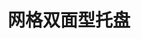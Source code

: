 ---
title: "网格双面型托盘"
image : "images/products/open/Reversible-main.jpg"
bg_image: "images/feature-bg.jpg"
product_categories: ["网格双面型托盘"]
weight: 4
type: "products"
products:
  enable: true
  items:
    - name: "网格双面型-1210"
      specs: "尺寸: 120×110×15cm  |  动载: 1.5吨  |  静载：5吨"
      image: "images/products/open/Reversible-1210.jpg" 

    - name: "网格双面型-1412"
      specs: "尺寸: 140×120×15cm | 动载: 1.8吨 | 静载：7吨"
      image: "images/products/open/Reversible-1412.jpg" 

---